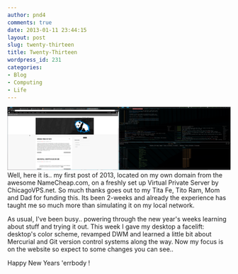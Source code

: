 ```yaml
---
author: pnd4
comments: true
date: 2013-01-11 23:44:15
layout: post
slug: twenty-thirteen
title: Twenty-Thirteen
wordpress_id: 231
categories:
- Blog
- Computing
- Life
---
```


[![Jan 11 2013](/images/2013-01-11-twenty-thirteen/Screenshot-01112013-030931-PM-1024x288_th.png)](/images/2013-01-11-twenty-thirteen/Screenshot-01112013-030931-PM-1024x288.png)
Well, here it is.. my first post of 2013, located on my own domain from the awesome NameCheap.com, on a freshly set up Virtual Private Server by ChicagoVPS.net. So much thanks goes out to my Tita Fe, Tito Ram, Mom and Dad for funding this. Its been 2-weeks and already the experience has taught me so much more than simulating it on my local network.

As usual, I've been busy.. powering through the new year's weeks learning about stuff and trying it out. This week I gave my desktop a facelift: desktop's color scheme, revamped DWM and learned a little bit about Mercurial and Git version control systems along the way. Now my focus is on the website so expect to some changes you can see..

Happy New Years 'errbody !
